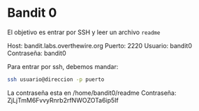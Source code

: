 # Bandit 0

El objetivo es entrar por SSH y leer un archivo `readme`

Host: bandit.labs.overthewire.org
Puerto: 2220
Usuario: bandit0
Contraseña: bandit0

Para entrar por ssh, debemos mandar:

```bash
ssh usuario@direccion -p puerto
```
La contraseña esta en /home/bandit0/readme
Contraseña: ZjLjTmM6FvvyRnrb2rfNWOZOTa6ip5If